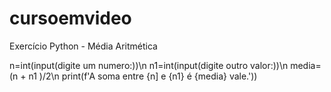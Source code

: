 # cursoemvideo
Exercício Python  - Média Aritmética

n=int(input(digite um numero:))\n
n1=int(input(digite outro valor:))\n
media=(n + n1 )/2\n
print(f'A soma entre {n] e {n1} é {media} vale.'))
